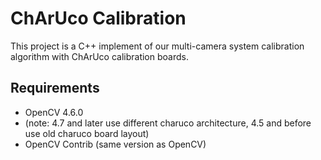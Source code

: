 # ChArUco Calibration

This project is a C++ implement of our multi-camera system calibration algorithm with ChArUco calibration boards. 

## Requirements

- OpenCV 4.6.0
-   (note: 4.7 and later use different charuco architecture, 4.5 and before use old charuco board layout)
- OpenCV Contrib (same version as OpenCV)
